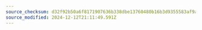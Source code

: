 ```yaml
---
source_checksum: d32f92b50a6f8171907636b338dbe13760480b16b3d9355583af9a789add2934
source_modified: 2024-12-12T21:11:49.591Z
---
```


